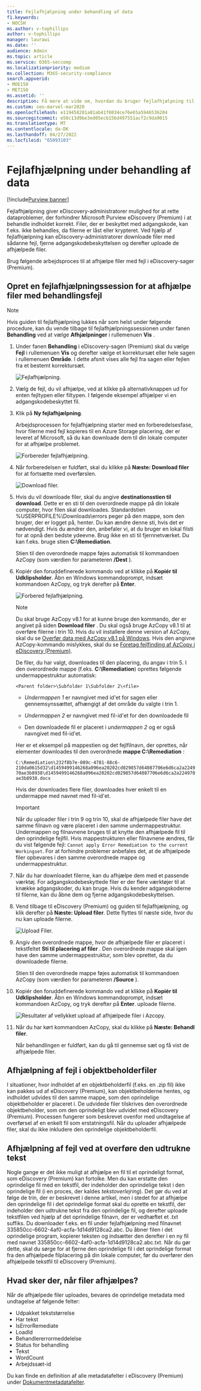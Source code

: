 ```yaml
---
title: Fejlafhjælpning under behandling af data
f1.keywords:
- NOCSH
ms.author: v-tophillips
author: v-tophillips
manager: laurawi
ms.date: ''
audience: Admin
ms.topic: article
ms.service: O365-seccomp
ms.localizationpriority: medium
ms.collection: M365-security-compliance
search.appverid:
- MOE150
- MET150
ms.assetid: ''
description: Få mere at vide om, hvordan du bruger fejlafhjælpning til at rette dataproblemer i eDiscovery (Premium), der kan forhindre korrekt behandling af indhold.
ms.custom: seo-marvel-mar2020
ms.openlocfilehash: e119458281a81ab41f8034ce76e65a5946536204
ms.sourcegitcommit: e50c13d9be3ed05ecb156d497551acf2c9da9015
ms.translationtype: MT
ms.contentlocale: da-DK
ms.lasthandoff: 04/27/2022
ms.locfileid: "65093103"
---
```

# <a name="error-remediation-when-processing-data"></a>Fejlafhjælpning under behandling af data

[!include[Purview banner](../includes/purview-rebrand-banner.md)]

Fejlafhjælpning giver eDiscovery-administratorer mulighed for at rette dataproblemer, der forhindrer Microsoft Purview eDiscovery (Premium) i at behandle indholdet korrekt. Filer, der er beskyttet med adgangskode, kan f.eks. ikke behandles, da filerne er låst eller krypteret. Ved hjælp af fejlafhjælpning kan eDiscovery-administratorer downloade filer med sådanne fejl, fjerne adgangskodebeskyttelsen og derefter uploade de afhjælpede filer.

Brug følgende arbejdsproces til at afhjælpe filer med fejl i eDiscovery-sager (Premium).

## <a name="create-an-error-remediation-session-to-remediate-files-with-processing-errors"></a>Opret en fejlafhjælpningssession for at afhjælpe filer med behandlingsfejl

> [!NOTE]
> Hvis guiden til fejlafhjælpning lukkes når som helst under følgende procedure, kan du vende tilbage til fejlafhjælpningssessionen under fanen **Behandling** ved at vælge **Afhjælpninger** i rullemenuen **Vis** .

1. Under fanen **Behandling** i eDiscovery-sagen (Premium) skal du vælge **Fejl** i rullemenuen **Vis** og derefter vælge et korrektursæt eller hele sagen i rullemenuen **Område**. I dette afsnit vises alle fejl fra sagen eller fejlen fra et bestemt korrektursæt.

   ![Fejlafhjælpning.](../media/8c2faf1a-834b-44fc-b418-6a18aed8b81a.png)

2. Vælg de fejl, du vil afhjælpe, ved at klikke på alternativknappen ud for enten fejltypen eller filtypen.  I følgende eksempel afhjælper vi en adgangskodebeskyttet fil.

3. Klik på **Ny fejlafhjælpning**.

    Arbejdsprocessen for fejlafhjælpning starter med en forberedelsesfase, hvor filerne med fejl kopieres til en Azure Storage placering, der er leveret af Microsoft, så du kan downloade dem til din lokale computer for at afhjælpe problemet.

    ![Forbereder fejlafhjælpning.](../media/390572ec-7012-47c4-a6b6-4cbb5649e8a8.png)

4. Når forberedelsen er fuldført, skal du klikke på **Næste: Download filer** for at fortsætte med overførslen.

    ![Download filer.](../media/6ac04b09-8e13-414a-9e24-7c75ba586363.png)

5. Hvis du vil downloade filer, skal du angive **destinationsstien til download**. Dette er en sti til den overordnede mappe på din lokale computer, hvor filen skal downloades.  Standardstien %USERPROFILE%\Downloads\errors peger på den mappe, som den bruger, der er logget på, henter. Du kan ændre denne sti, hvis det er nødvendigt. Hvis du ændrer den, anbefaler vi, at du bruger en lokal filsti for at opnå den bedste ydeevne. Brug ikke en sti til fjernnetværket. Du kan f.eks. bruge stien **C:\Remediation**.

   Stien til den overordnede mappe føjes automatisk til kommandoen AzCopy (som værdien for parameteren **/Dest** ).

6. Kopiér den foruddefinerede kommando ved at klikke på **Kopiér til Udklipsholder**. Åbn en Windows kommandoprompt, indsæt kommandoen AzCopy, og tryk derefter på **Enter**.

    ![Forbered fejlafhjælpning.](../media/f364ab4d-31c5-4375-b69f-650f694a2f69.png)

    > [!NOTE]
    > Du skal bruge AzCopy v8.1 for at kunne bruge den kommando, der er angivet på siden **Download filer** . Du skal også bruge AzCopy v8.1 til at overføre filerne i trin 10. Hvis du vil installere denne version af AzCopy, skal du se [Overfør data med AzCopy v8.1 på Windows](/previous-versions/azure/storage/storage-use-azcopy). Hvis den angivne AzCopy-kommando mislykkes, skal du se [Foretag fejlfinding af AzCopy i eDiscovery (Premium)](troubleshooting-azcopy.md).

    De filer, du har valgt, downloades til den placering, du angav i trin 5. I den overordnede mappe (f.eks. **C:\Remediation**) oprettes følgende undermappestruktur automatisk:

    `<Parent folder>\Subfolder 1\Subfolder 2\<file>`

    - *Undermappen 1* er navngivet med id'et for sagen eller gennemsynssættet, afhængigt af det område du valgte i trin 1.

    - *Undermappen 2* er navngivet med fil-id'et for den downloadede fil

    - Den downloadede fil er placeret i *undermappen 2* og er også navngivet med fil-id'et.

    Her er et eksempel på mappestien og det fejlfilnavn, der oprettes, når elementer downloades til den overordnede **mappe C:\Remediation** :

    `C:\Remediation\232f8b7e-089c-4781-88c6-210da0615d32\d1459499146268a096ea20202cd029857d64087706e6d6ca2a224970ae3b8938\d1459499146268a096ea20202cd029857d64087706e6d6ca2a224970ae3b8938.docx`

    Hvis der downloades flere filer, downloades hver enkelt til en undermappe med navnet med fil-id'et.

    > [!IMPORTANT]
    > Når du uploader filer i trin 9 og trin 10, skal de afhjælpede filer have det samme filnavn og være placeret i den samme undermappestruktur. Undermappen og filnavnene bruges til at knytte den afhjælpede fil til den oprindelige fejlfil. Hvis mappestrukturen eller filnavnene ændres, får du vist følgende fejl: `Cannot apply Error Remediation to the current Workingset`. For at forhindre problemer anbefales det, at de afhjælpede filer opbevares i den samme overordnede mappe og undermappestruktur.

7. Når du har downloadet filerne, kan du afhjælpe dem med et passende værktøj. For adgangskodebeskyttede filer er der flere værktøjer til at knække adgangskoder, du kan bruge. Hvis du kender adgangskoderne til filerne, kan du åbne dem og fjerne adgangskodebeskyttelsen.

8. Vend tilbage til eDiscovery (Premium) og guiden til fejlafhjælpning, og klik derefter på **Næste: Upload filer**.  Dette flyttes til næste side, hvor du nu kan uploade filerne.

    ![Upload Filer.](../media/af3d8617-1bab-4ecd-8de0-22e53acba240.png)

9. Angiv den overordnede mappe, hvor de afhjælpede filer er placeret i tekstfeltet **Sti til placering af filer** . Den overordnede mappe skal igen have den samme undermappestruktur, som blev oprettet, da du downloadede filerne.

    Stien til den overordnede mappe føjes automatisk til kommandoen AzCopy (som værdien for parameteren **/Source** ).

10. Kopiér den foruddefinerede kommando ved at klikke på **Kopiér til Udklipsholder**. Åbn en Windows kommandoprompt, indsæt kommandoen AzCopy, og tryk derefter på **Enter**. uploade filerne.

    ![Resultater af vellykket upload af afhjælpede filer i Azcopy.](../media/ff2ff691-629f-4065-9b37-5333f937daf6.png)

11. Når du har kørt kommandoen AzCopy, skal du klikke på **Næste: Behandl filer**.

    Når behandlingen er fuldført, kan du gå til gennemse sæt og få vist de afhjælpede filer.

## <a name="remediating-errors-in-container-files"></a>Afhjælpning af fejl i objektbeholderfiler

I situationer, hvor indholdet af en objektbeholderfil (f.eks. en .zip fil) ikke kan pakkes ud af eDiscovery (Premium), kan objektbeholderne hentes, og indholdet udvides til den samme mappe, som den oprindelige objektbeholder er placeret i. De udvidede filer tilskrives den overordnede objektbeholder, som om den oprindeligt blev udvidet med eDiscovery (Premium). Processen fungerer som beskrevet ovenfor med undtagelse af overførsel af en enkelt fil som erstatningsfil.  Når du uploader afhjælpede filer, skal du ikke inkludere den oprindelige objektbeholderfil.

## <a name="remediating-errors-by-uploading-the-extracted-text"></a>Afhjælpning af fejl ved at overføre den udtrukne tekst

Nogle gange er det ikke muligt at afhjælpe en fil til et oprindeligt format, som eDiscovery (Premium) kan fortolke. Men du kan erstatte den oprindelige fil med en tekstfil, der indeholder den oprindelige tekst i den oprindelige fil (i en proces, der kaldes *tekstoverlejring*). Det gør du ved at følge de trin, der er beskrevet i denne artikel, men i stedet for at afhjælpe den oprindelige fil i det oprindelige format skal du oprette en tekstfil, der indeholder den udtrukne tekst fra den oprindelige fil, og derefter uploade tekstfilen ved hjælp af det oprindelige filnavn, der er vedhæftet et .txt suffiks. Du downloader f.eks. en fil under fejlafhjælpning med filnavnet 335850cc-6602-4af0-acfa-1d14d9128ca2.abc. Du åbner filen i det oprindelige program, kopierer teksten og indsætter den derefter i en ny fil med navnet 335850cc-6602-4af0-acfa-1d14d9128ca2.abc.txt. Når du gør dette, skal du sørge for at fjerne den oprindelige fil i det oprindelige format fra den afhjælpede filplacering på din lokale computer, før du overfører den afhjælpede tekstfil til eDiscovery (Premium).

## <a name="what-happens-when-files-are-remediated"></a>Hvad sker der, når filer afhjælpes?

Når de afhjælpede filer uploades, bevares de oprindelige metadata med undtagelse af følgende felter:

- Udpakket tekststørrelse
- Har tekst
- IsErrorRemediate
- LoadId
- Behandlererrormeddelelse
- Status for behandling
- Tekst
- WordCount
- Arbejdssæt-id

Du kan finde en definition af alle metadatafelter i eDiscovery (Premium) under [Dokumentmetadatafelter](document-metadata-fields-in-advanced-ediscovery.md).